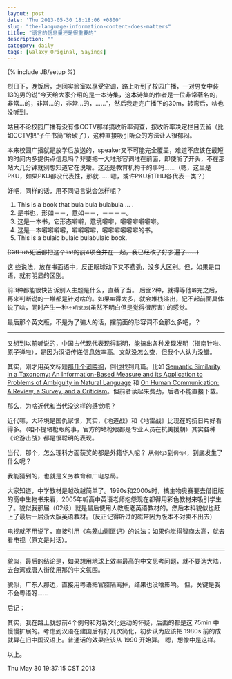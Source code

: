 ```yaml
---
layout: post
date: 'Thu 2013-05-30 18:18:06 +0800'
slug: "the-language-information-content-does-matters"
title: "语言的信息量还是很重要的"
description: ""
category: daily
tags: [Galaxy_Original, Sayings]
---
```

{% include JB/setup %}

烈日下，晚饭后，走回实验室以享受空调，路上听到了校园广播，一对男女中装13的男的说“今天给大家介绍的是一本诗集，这本诗集的作者是一位非常著名的，非常…的，非常…的，非常…的，……”，然后我走完广播下的30m，转弯后，啥也没听到。

姑且不论校园广播有没有像CCTV那样搞收听率调查，按收听率决定栏目去留（比如CCTV把“子午书简”给砍了），这种直接吸引听众的方法让人很郁闷。

本来校园广播就是放学后放送的，speaker又不可能完全覆盖，难道不应该在最短的时间内多提供点信息吗？非要把一大堆形容词堆在前面，即使听了开头，不在那站大几分钟就别想知道它在说啥。这还是教育机构干的事吗……（嗯，这里是PKU，如果PKU都没代表性，那就…… 嗯，或许PKU和THU各代表一类？）

好吧，同样的话，用不同语言说会怎样呢？

1.  This is a book that bula bula bulabula … . &nbsp;
2.  是书也，形如－－，意如－－，－－－－。 &nbsp;
3.  这是一本书，它形态噼噼，意境噼噼，噼噼噼噼噼噼。 &nbsp;
4.  这是一本噼噼噼噼，噼噼噼噼，噼噼噼噼噼噼的书。 &nbsp;
5.  This is a bulaic bulaic bulabulaic book.

~~(GitHub死活都把这个list的前4项合并在一起，我已经改了好多遍了……)~~

这
些说法，放在书面语中，反正眼球动下又不费劲，没多大区别。但，如果是口语，就有明显的区别。

前3种都能很快告诉别人主题是什么，直截了当。
后面2种，就得等他`噼`完之后，再来判断说的一堆都是针对啥的。如果`噼`得太多，就会堆栈溢出，记不起前面具体说了啥，同时产生一种`不明觉厉`(虽然不明白但是觉得很厉害) 的感觉。

最后那个英文版，不是为了骗人的话，摆前面的形容词不会那么多吧，？

----

又想到以前听说的，中国古代现代表现得聪明，能搞出各种发现发明（指南针啦、原子弹啦），是因为汉语传递信息效率高。文献没怎么查，但我个人认为没错。

  其实，刚才用英文标题[那几个词喂狗](https://www.google.com/search?client=safari&rls=en&q=the+language+information+content&ie=UTF-8&oe=UTF-8)，倒也找到几篇。比如 [Semantic Similarity in a Taxonomy: An Information-Based Measure and its Application to Problems of Ambiguity in Natural Language](http://arxiv.org/abs/1105.5444) 和 [On Human Communication: A Review, a Survey, and a Criticism](http://www.eric.ed.gov/ERICWebPortal/search/detailmini.jsp?_nfpb=true&_&ERICExtSearch_SearchValue_0=ED053625&ERICExtSearch_SearchType_0=no&accno=ED053625)。但前者读起来费劲，后者不能直接下载。

那么，为啥近代和当代没这样的感觉呢？

近代嘛，大环境是国仇家恨，其实，《地道战》和《地雷战》比现在的抗日片好看得多。（咱不提堵枪眼的事，官方的堵枪眼都是专业人员在抗美援朝）其实各种《论游击战》都是很聪明的表现。

当代，那个，怎么理科方面获奖的都是外籍华人呢？
从`例句3`到`例句4`，到底发生了什么呢？

我能猜到的，也就是义务教育和广电总局。

大家知道，中学教材是越改越简单了。1990s和2000s时，搞生物奥赛要去借旧版的高中生物书来看，2005年听高中英语老师抱怨现在都得用彩色教材来吸引学生了。貌似我那届（02级）就是最后使用人教版老英语教材的。然后本科貌似也赶上了最后一届浙大版英语教材。（反正记得听过的磁带因为版本不对卖不出去）

电视就不用说了，直接引用《[鸟笼山剿匪记](http://www.awflasher.com/blog/archives/436)》的说法：如果你觉得智商太高，就去看电视（原文是对话）。

----

貌似，最后的结论是，如果想用地球上效率最高的中文思考问题，就不要选大陆，去台湾或唐人街使用那的中文氛围。

貌似，广东人那边，直接用粤语把官腔隔离掉，结果也没啥影响。
但，关键是我不会粤语呀……


后记：

其实，我在路上就想前4个例句和对新文化运动的怀疑，后面的都是这 75min 中慢慢扩展的。考虑到汉语在建国后有好几次简化，初步认为应该把 1980s 前的成就算在旧中国汉语上。普通话的效果应该从 1990 开始算。
嗯，想像中是这样。

以上。

Thu May 30 19:37:15 CST 2013
